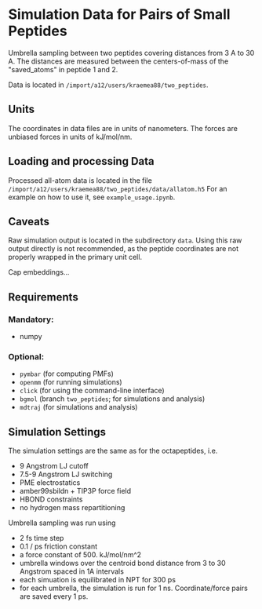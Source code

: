 
# Simulation Data for Pairs of Small Peptides

Umbrella sampling between two peptides 
covering distances from 3 A to 30 A.
The distances are measured between the centers-of-mass
of the "saved_atoms" in peptide 1 and 2.

Data is located in `/import/a12/users/kraemea88/two_peptides`.

## Units
The coordinates in data files are in units of nanometers.
The forces are unbiased forces in units of kJ/mol/nm.

## Loading and processing Data
Processed all-atom data is located in the file ```/import/a12/users/kraemea88/two_peptides/data/allatom.h5```
For an example on how to use it, see `example_usage.ipynb`.

## Caveats
Raw simulation output is located in the subdirectory `data`. 
Using this raw output directly is not recommended, as the peptide coordinates are not properly wrapped
in the primary unit cell. 

Cap embeddings...

## Requirements
### Mandatory:
- numpy

### Optional:
- `pymbar` (for computing PMFs)
- `openmm` (for running simulations)
- `click` (for using the command-line interface)
- `bgmol` (branch `two_peptides`; for simulations and analysis)
- `mdtraj` (for simulations and analysis)


## Simulation Settings
The simulation settings are the same as for the octapeptides, i.e.
- 9 Angstrom LJ cutoff
- 7.5-9 Angstrom LJ switching
- PME electrostatics
- amber99sbildn + TIP3P force field
- HBOND constraints
- no hydrogen mass repartitioning

Umbrella sampling was run using
- 2 fs time step
- 0.1 / ps friction constant
- a force constant of 500. kJ/mol/nm^2
- umbrella windows over the centroid bond distance from 3 to 30 Angstrom spaced in 1A intervals
- each simuation is equilibrated in NPT for 300 ps
- for each umbrella, the simulation is run for 1 ns. Coordinate/force pairs are saved every 1 ps.
